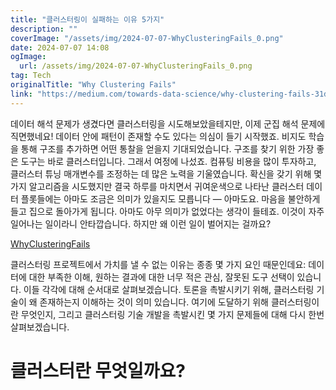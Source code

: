 ```yaml
---
title: "클러스터링이 실패하는 이유 5가지"
description: ""
coverImage: "/assets/img/2024-07-07-WhyClusteringFails_0.png"
date: 2024-07-07 14:08
ogImage: 
  url: /assets/img/2024-07-07-WhyClusteringFails_0.png
tag: Tech
originalTitle: "Why Clustering Fails"
link: "https://medium.com/towards-data-science/why-clustering-fails-31d8916f6fbb"
---
```



데이터 해석 문제가 생겼다면 클러스터링을 시도해보았을테지만, 이제 군집 해석 문제에 직면했네요! 데이터 안에 패턴이 존재할 수도 있다는 의심이 들기 시작했죠. 비지도 학습을 통해 구조를 추가하면 어떤 통찰을 얻을지 기대되었습니다. 구조를 찾기 위한 가장 좋은 도구는 바로 클러스터입니다. 그래서 여정에 나섰죠. 컴퓨팅 비용을 많이 투자하고, 클러스터 튜닝 매개변수를 조정하는 데 많은 노력을 기울였습니다. 확신을 갖기 위해 몇 가지 알고리즘을 시도했지만 결국 하루를 마치면서 귀여운색으로 나타난 클러스터 데이터 플롯들에는 아마도 조금은 의미가 있을지도 모릅니다 — 아마도요. 마음을 불안하게 들고 집으로 돌아가게 됩니다. 아마도 아무 의미가 없었다는 생각이 들테죠. 이것이 자주 일어나는 일이라니 안타깝습니다. 하지만 왜 이런 일이 벌어지는 걸까요?

[WhyClusteringFails](/assets/img/2024-07-07-WhyClusteringFails_0.png)

클러스터링 프로젝트에서 가치를 낼 수 없는 이유는 종종 몇 가지 요인 때문인데요: 데이터에 대한 부족한 이해, 원하는 결과에 대한 너무 적은 관심, 잘못된 도구 선택이 있습니다. 이들 각각에 대해 순서대로 살펴보겠습니다. 토론을 촉발시키기 위해, 클러스터링 기술이 왜 존재하는지 이해하는 것이 의미 있습니다. 여기에 도달하기 위해 클러스터링이란 무엇인지, 그리고 클러스터링 기술 개발을 촉발시킨 몇 가지 문제들에 대해 다시 한번 살펴보겠습니다.

# 클러스터란 무엇일까요?